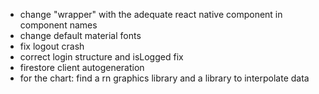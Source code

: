 - change "wrapper" with the adequate react native component in component names
- change default material fonts
- fix logout crash
- correct login structure and isLogged fix
- firestore client autogeneration
- for the chart: find a rn graphics library and a library to interpolate data
